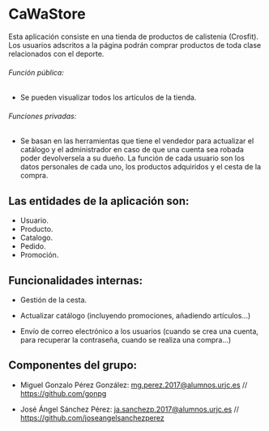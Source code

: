 # CaWaStore

Esta aplicación consiste en una tienda de productos de calistenia (Crosfit).
Los usuarios adscritos a la página podrán comprar productos de toda clase relacionados con el deporte.

###### Función pública: 

- Se pueden visualizar todos los artículos de la tienda.

###### Funciones privadas:

- Se basan en las herramientas que tiene el vendedor para actualizar el catálogo y el administrador en caso de que una cuenta sea robada poder devolversela a su dueño.
La función de cada usuario son los datos personales de cada uno, los productos adquiridos y el cesta de la compra.

## Las entidades de la aplicación son: 

- Usuario.
- Producto.
- Catalogo.
- Pedido.
- Promoción.

## Funcionalidades internas:

- Gestión de la cesta.

- Actualizar catálogo (incluyendo promociones, añadiendo artículos...)

- Envío de correo electrónico a los usuarios (cuando se crea una cuenta, para recuperar la contraseña, cuando se realiza una compra...)


## Componentes del grupo: 

- Miguel Gonzalo Pérez González: mg.perez.2017@alumnos.urjc.es // https://github.com/gonpg

- José Ángel Sánchez Pérez: ja.sanchezp.2017@alumnos.urjc.es // https://github.com/joseangelsanchezperez
